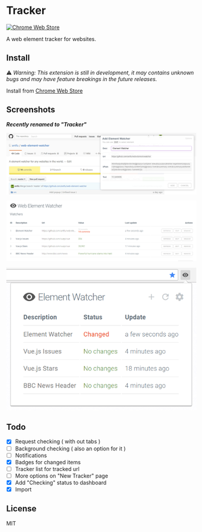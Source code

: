 # Tracker

[![Chrome Web Store](https://img.shields.io/chrome-web-store/v/nijeghmbfkeegaiihloeeknoidnajnlk.svg?style=flat-square)](https://chrome.google.com/webstore/detail/web-element-watcher/nijeghmbfkeegaiihloeeknoidnajnlk)

A web element tracker for websites.

## Install

⚠️ _Warning: This extension is still in development, it may contains unknown bugs and may have feature breakings in the future releases._

Install from [Chrome Web Store](https://chrome.google.com/webstore/detail/web-element-watcher/nijeghmbfkeegaiihloeeknoidnajnlk)

## Screenshots

**_Recently renamed to "Tracker"_**

![](screenshots/01.png)

![](screenshots/02.png)

![](screenshots/03.png)

## Todo

- [x] Request checking ( with out tabs )
- [ ] Background checking ( also an option for it )
- [ ] Notifications
- [x] Badges for changed items
- [ ] Tracker list for tracked url
- [ ] More options on "New Tracker" page
- [x] Add "Checking" status to dashboard
- [x] Import

## License

MIT
